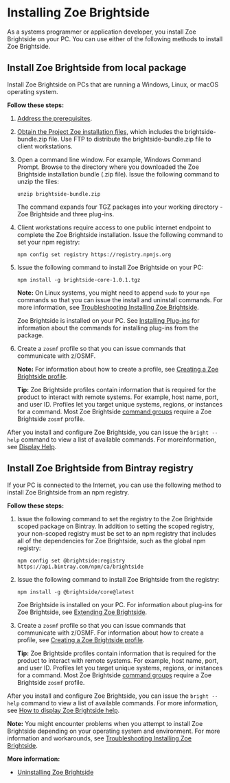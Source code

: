 # Installing Zoe Brightside

As a systems programmer or application developer, you install Zoe Brightside on your PC. You can use either of the following methods to install Zoe Brightside.

## Install Zoe Brightside from local package

Install Zoe Brightside on PCs that are running a Windows, Linux, or macOS operating system.

**Follow these steps:**

1. [Address the prerequisites](cli-precli.md).

2. [Obtain the Project Zoe installation files](zoegettingstarted.md), which includes the brightside-bundle.zip file. Use FTP to distribute the brightside-bundle.zip file to client workstations.

3.  Open a command line window. For example, Windows Command Prompt. Browse to the directory where you downloaded the Zoe Brightside installation bundle (.zip file). Issue the following command to unzip the files:

    ```
    unzip brightside-bundle.zip
    ```
    The command expands four TGZ packages into your working directory - Zoe Brightside and three plug-ins.

4. Client workstations require access to one public internet endpoint to complete the Zoe Brightside installation. Issue the following command to set your npm registry:

    ```
    npm config set registry https://registry.npmjs.org
    ```  

5. Issue the following command to install Zoe Brightside on your PC:

    ```
    npm install -g brightside-core-1.0.1.tgz
    ```

    **Note:** On Linux systems, you might need to append `sudo` to your `npm` commands so that you can issue the install and uninstall commands. For more information, see [Troubleshooting Installing Zoe Brightside](cli-troubleshootinginstallingcli.md).

    Zoe Brightside is installed on your PC. See [Installing Plug-ins](cli-installplugins.md) for information about the commands for installing plug-ins from the package.

6.  Create a `zosmf` profile so that you can issue commands that communicate with z/OSMF.

    **Note:** For information about how to create a profile, see [Creating a Zoe Brightside profile](cli-createaprofile.md).

    **Tip:** Zoe Brightside profiles contain information that is required for the product to interact with remote systems. For example, host name, port, and user ID. Profiles let you target unique systems, regions, or instances for a command. Most Zoe Brightside [command groups](cli-commandgroups.md) require a Zoe Brightside `zosmf` profile.

After you install and configure Zoe Brightside, you can issue the `bright --help` command to view a list of available commands. For moreinformation, see [Display Help](cli-howtodisplaybrightsidehelp.md).


## Install Zoe Brightside from Bintray registry
If your PC is connected to the Internet, you can use the following method to install Zoe Brightside from an npm registry.

**Follow these steps:**

1.  Issue the following command to set the registry to the Zoe Brightside scoped package on Bintray. In addition to setting the scoped registry, your non-scoped registry must be set to an npm registry that includes all of the dependencies for Zoe Brightside, such as the global npm registry:

    ```
    npm config set @brightside:registry https://api.bintray.com/npm/ca/brightside
    ```

2.  Issue the following command to install Zoe Brightside from the registry:

    ```
    npm install -g @brightside/core@latest
    ```

    Zoe Brightside is installed on your PC. For information about plug-ins for Zoe Brightside, see [Extending Zoe Brightside](cli-extending.md).

1.  Create a `zosmf` profile so that you can issue commands that communicate with z/OSMF. For information about how to create a profile, see [Creating a Zoe Brightside profile](cli-createaprofile.md).

    **Tip:** Zoe Brightside profiles contain information that is required for the product to interact with remote systems. For example, host name, port, and user ID. Profiles let you target unique systems, regions, or instances for a command. Most Zoe Brightside [command groups](cli-commandgroups.md) require a Zoe Brightside `zosmf` profile.

After you install and configure Zoe Brightside, you can issue the `bright
--help` command to view a list of available commands. For more information, see [How to display Zoe Brightside help](cli-howtodisplaybrightsidehelp.md).


**Note:** You might encounter problems when you attempt to install
Zoe Brightside depending on your operating system and
environment. For more information and workarounds, see [Troubleshooting Installing Zoe Brightside](cli-troubleshootinginstallingcli.md).

**More information:**

  - [Uninstalling Zoe Brightside](cli-uninstallcli.md)
